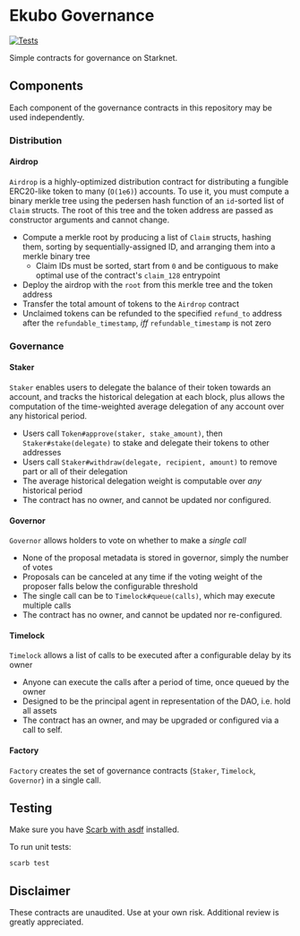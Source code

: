 # Ekubo Governance

[![Tests](https://github.com/EkuboProtocol/governance/actions/workflows/test.yaml/badge.svg)](https://github.com/EkuboProtocol/governance/actions/workflows/test.yaml)

Simple contracts for governance on Starknet.

## Components

Each component of the governance contracts in this repository may be used independently.

### Distribution

#### Airdrop

`Airdrop` is a highly-optimized distribution contract for distributing a fungible ERC20-like token to many (`O(1e6)`) accounts. To use it, you must compute a binary merkle tree using the pedersen hash function of an `id`-sorted list of `Claim` structs. The root of this tree and the token address are passed as constructor arguments and cannot change.

- Compute a merkle root by producing a list of `Claim` structs, hashing them, sorting by sequentially-assigned ID, and arranging them into a merkle binary tree
  - Claim IDs must be sorted, start from `0` and be contiguous to make optimal use of the contract's `claim_128` entrypoint
- Deploy the airdrop with the `root` from this merkle tree and the token address
- Transfer the total amount of tokens to the `Airdrop` contract
- Unclaimed tokens can be refunded to the specified `refund_to` address after the `refundable_timestamp`, _iff_ `refundable_timestamp` is not zero

### Governance

#### Staker

`Staker` enables users to delegate the balance of their token towards an account, and tracks the historical delegation at each block, plus allows the computation of the time-weighted average delegation of any account over any historical period.

- Users call `Token#approve(staker, stake_amount)`, then `Staker#stake(delegate)` to stake and delegate their tokens to other addresses
- Users call `Staker#withdraw(delegate, recipient, amount)` to remove part or all of their delegation
- The average historical delegation weight is computable over *any* historical period
- The contract has no owner, and cannot be updated nor configured.

#### Governor

`Governor` allows  holders to vote on whether to make a _single call_

- None of the proposal metadata is stored in governor, simply the number of votes
- Proposals can be canceled at any time if the voting weight of the proposer falls below the configurable threshold
- The single call can be to `Timelock#queue(calls)`, which may execute multiple calls
- The contract has no owner, and cannot be updated nor re-configured.

#### Timelock

`Timelock` allows a list of calls to be executed after a configurable delay by its owner

- Anyone can execute the calls after a period of time, once queued by the owner
- Designed to be the principal agent in representation of the DAO, i.e. hold all assets
- The contract has an owner, and may be upgraded or configured via a call to self.

#### Factory

`Factory` creates the set of governance contracts (`Staker`, `Timelock`, `Governor`) in a single call.

## Testing

Make sure you have [Scarb with asdf](https://docs.swmansion.com/scarb/download#install-via-asdf) installed.

To run unit tests:

```
scarb test
```

## Disclaimer

These contracts are unaudited. Use at your own risk. Additional review is greatly appreciated.
